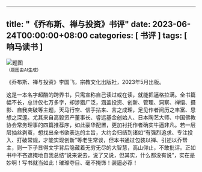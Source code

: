 
---
title: "《乔布斯、禅与投资》书评"
date: 2023-06-24T00:00:00+08:00
categories: [ 书评 ]
tags: [ 响马读书 ]
---

<div class="p-3 text-center">
  <img class="img-fluid" src="/images/2023/0624/01.png" alt="题图" style="max-width:640px">
  <div><small>（题图由AI生成）</small></div>
</div>

《乔布斯、禅与投资》李国飞，宗教文化出版社，2023年5月出版。

这是一本名字超酷的跨界书，只需宣称自己读过或在读，就能把逼格拉满。全书篇幅不长，总计仅七万多字，却涉猎广泛，涵盖投资、创新、管理、洞察、禅悟、摄影、自我突破等主题，天马行空、信手拈来、言之成理，足见作者阅历之丰富、思想之深邃。尤其来自高毅资产董事长、睿远基金创始人、日本陶艺大师、中国佛教协会常务理事的四篇推荐序，如此豪华配置，更加衬托作者确实牛逼非凡。若一层层抽丝剥茧，想找出全书欲表达的主旨，大约会归结到诸如“有强烈追求、专注投入、打破常规，才能实现创新”等老生常谈，但本书通过包装以禅、引述以乔帮主，则一下子显得文字背后隐藏着无穷无尽的大智慧，高山仰止，不敢批评。正如书中不吝遮掩地自我总结“说来说去，说了又说，但其实，什么都没有说”，实在是妙啊！写书就当如此！璀璨夺目、毫不掩饰！装逼必荐！

